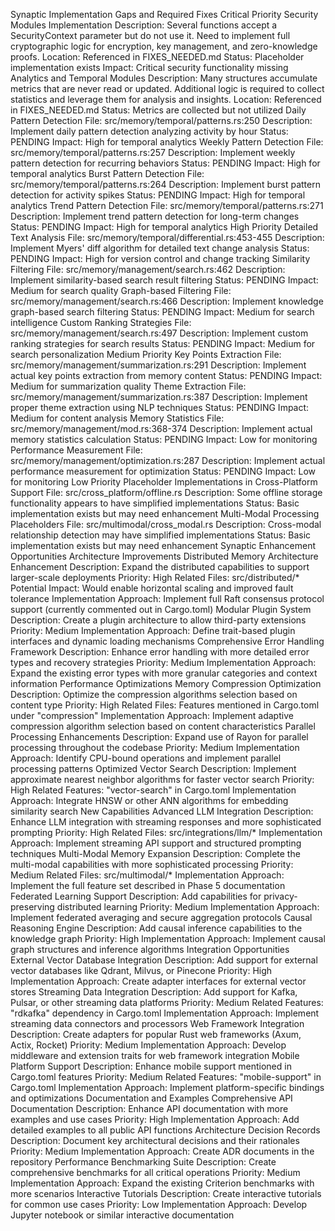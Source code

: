 Synaptic Implementation Gaps and Required Fixes
Critical Priority
Security Modules Implementation
Description: Several functions accept a SecurityContext parameter but do not use it. Need to implement full cryptographic logic for encryption, key management, and zero-knowledge proofs.
Location: Referenced in  FIXES_NEEDED.md
Status: Placeholder implementation exists
Impact: Critical security functionality missing
Analytics and Temporal Modules
Description: Many structures accumulate metrics that are never read or updated. Additional logic is required to collect statistics and leverage them for analysis and insights.
Location: Referenced in FIXES_NEEDED.md
Status: Metrics are collected but not utilized
Daily Pattern Detection
File: src/memory/temporal/patterns.rs:250
Description: Implement daily pattern detection analyzing activity by hour
Status: PENDING
Impact: High for temporal analytics
Weekly Pattern Detection
File: src/memory/temporal/patterns.rs:257
Description: Implement weekly pattern detection for recurring behaviors
Status: PENDING
Impact: High for temporal analytics
Burst Pattern Detection
File: src/memory/temporal/patterns.rs:264
Description: Implement burst pattern detection for activity spikes
Status: PENDING
Impact: High for temporal analytics
Trend Pattern Detection
File: src/memory/temporal/patterns.rs:271
Description: Implement trend pattern detection for long-term changes
Status: PENDING
Impact: High for temporal analytics
High Priority
Detailed Text Analysis
File: src/memory/temporal/differential.rs:453-455
Description: Implement Myers' diff algorithm for detailed text change analysis
Status: PENDING
Impact: High for version control and change tracking
Similarity Filtering
File: src/memory/management/search.rs:462
Description: Implement similarity-based search result filtering
Status: PENDING
Impact: Medium for search quality
Graph-based Filtering
File: src/memory/management/search.rs:466
Description: Implement knowledge graph-based search filtering
Status: PENDING
Impact: Medium for search intelligence
Custom Ranking Strategies
File: src/memory/management/search.rs:497
Description: Implement custom ranking strategies for search results
Status: PENDING
Impact: Medium for search personalization
Medium Priority
Key Points Extraction
File: src/memory/management/summarization.rs:291
Description: Implement actual key points extraction from memory content
Status: PENDING
Impact: Medium for summarization quality
Theme Extraction
File: src/memory/management/summarization.rs:387
Description: Implement proper theme extraction using NLP techniques
Status: PENDING
Impact: Medium for content analysis
Memory Statistics
File: src/memory/management/mod.rs:368-374
Description: Implement actual memory statistics calculation
Status: PENDING
Impact: Low for monitoring
Performance Measurement
File: src/memory/management/optimization.rs:287
Description: Implement actual performance measurement for optimization
Status: PENDING
Impact: Low for monitoring
Low Priority
Placeholder Implementations in Cross-Platform Support
File:  src/cross_platform/offline.rs
Description: Some offline storage functionality appears to have simplified implementations
Status: Basic implementation exists but may need enhancement
Multi-Modal Processing Placeholders
File:  src/multimodal/cross_modal.rs
Description: Cross-modal relationship detection may have simplified implementations
Status: Basic implementation exists but may need enhancement
Synaptic Enhancement Opportunities
Architecture Improvements
Distributed Memory Architecture Enhancement
Description: Expand the distributed capabilities to support larger-scale deployments
Priority: High
Related Files: src/distributed/*
Potential Impact: Would enable horizontal scaling and improved fault tolerance
Implementation Approach: Implement full Raft consensus protocol support (currently commented out in  Cargo.toml)
Modular Plugin System
Description: Create a plugin architecture to allow third-party extensions
Priority: Medium
Implementation Approach: Define trait-based plugin interfaces and dynamic loading mechanisms
Comprehensive Error Handling Framework
Description: Enhance error handling with more detailed error types and recovery strategies
Priority: Medium
Implementation Approach: Expand the existing error types with more granular categories and context information
Performance Optimizations
Memory Compression Optimization
Description: Optimize the compression algorithms selection based on content type
Priority: High
Related Files: Features mentioned in Cargo.toml under "compression"
Implementation Approach: Implement adaptive compression algorithm selection based on content characteristics
Parallel Processing Enhancements
Description: Expand use of Rayon for parallel processing throughout the codebase
Priority: Medium
Implementation Approach: Identify CPU-bound operations and implement parallel processing patterns
Optimized Vector Search
Description: Implement approximate nearest neighbor algorithms for faster vector search
Priority: High
Related Features: "vector-search" in Cargo.toml
Implementation Approach: Integrate HNSW or other ANN algorithms for embedding similarity search
New Capabilities
Advanced LLM Integration
Description: Enhance LLM integration with streaming responses and more sophisticated prompting
Priority: High
Related Files: src/integrations/llm/*
Implementation Approach: Implement streaming API support and structured prompting techniques
Multi-Modal Memory Expansion
Description: Complete the multi-modal capabilities with more sophisticated processing
Priority: Medium
Related Files: src/multimodal/*
Implementation Approach: Implement the full feature set described in Phase 5 documentation
Federated Learning Support
Description: Add capabilities for privacy-preserving distributed learning
Priority: Medium
Implementation Approach: Implement federated averaging and secure aggregation protocols
Causal Reasoning Engine
Description: Add causal inference capabilities to the knowledge graph
Priority: High
Implementation Approach: Implement causal graph structures and inference algorithms
Integration Opportunities
External Vector Database Integration
Description: Add support for external vector databases like Qdrant, Milvus, or Pinecone
Priority: High
Implementation Approach: Create adapter interfaces for external vector stores
Streaming Data Integration
Description: Add support for Kafka, Pulsar, or other streaming data platforms
Priority: Medium
Related Features: "rdkafka" dependency in  Cargo.toml
Implementation Approach: Implement streaming data connectors and processors
Web Framework Integration
Description: Create adapters for popular Rust web frameworks (Axum, Actix, Rocket)
Priority: Medium
Implementation Approach: Develop middleware and extension traits for web framework integration
Mobile Platform Support
Description: Enhance mobile support mentioned in  Cargo.toml features
Priority: Medium
Related Features: "mobile-support" in  Cargo.toml
Implementation Approach: Implement platform-specific bindings and optimizations
Documentation and Examples
Comprehensive API Documentation
Description: Enhance API documentation with more examples and use cases
Priority: High
Implementation Approach: Add detailed examples to all public API functions
Architecture Decision Records
Description: Document key architectural decisions and their rationales
Priority: Medium
Implementation Approach: Create ADR documents in the repository
Performance Benchmarking Suite
Description: Create comprehensive benchmarks for all critical operations
Priority: Medium
Implementation Approach: Expand the existing Criterion benchmarks with more scenarios
Interactive Tutorials
Description: Create interactive tutorials for common use cases
Priority: Low
Implementation Approach: Develop Jupyter notebook or similar interactive documentation